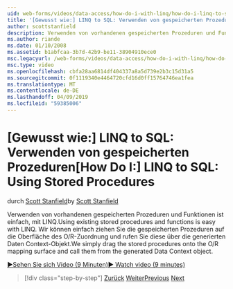 ```yaml
---
uid: web-forms/videos/data-access/how-do-i-with-linq/how-do-i-linq-to-sql-using-stored-procedures
title: '[Gewusst wie:] LINQ to SQL: Verwenden von gespeicherten Prozeduren | Microsoft-Dokumentation'
author: scottstanfield
description: Verwenden von vorhandenen gespeicherten Prozeduren und Funktionen ist einfach, mit LINQ. Wir können einfach ziehen Sie die gespeicherten Prozeduren auf die Oberfläche des O/R-Zuordnung und rufen Sie diese über die ge...
ms.author: riande
ms.date: 01/10/2008
ms.assetid: b1abfcaa-3b7d-42b9-be11-38904910ece0
msc.legacyurl: /web-forms/videos/data-access/how-do-i-with-linq/how-do-i-linq-to-sql-using-stored-procedures
msc.type: video
ms.openlocfilehash: cbfa28aa6814df404337a8a5d739e2b3c15d31a5
ms.sourcegitcommit: 0f1119340e4464720cfd16d0ff15764746ea1fea
ms.translationtype: MT
ms.contentlocale: de-DE
ms.lasthandoff: 04/09/2019
ms.locfileid: "59385006"
---
```

# <a name="how-do-i-linq-to-sql-using-stored-procedures"></a><span data-ttu-id="1b4ec-104">[Gewusst wie:] LINQ to SQL: Verwenden von gespeicherten Prozeduren</span><span class="sxs-lookup"><span data-stu-id="1b4ec-104">[How Do I:] LINQ to SQL: Using Stored Procedures</span></span>

<span data-ttu-id="1b4ec-105">durch [Scott Stanfield](https://github.com/scottstanfield)</span><span class="sxs-lookup"><span data-stu-id="1b4ec-105">by [Scott Stanfield](https://github.com/scottstanfield)</span></span>

<span data-ttu-id="1b4ec-106">Verwenden von vorhandenen gespeicherten Prozeduren und Funktionen ist einfach, mit LINQ.</span><span class="sxs-lookup"><span data-stu-id="1b4ec-106">Using existing stored procedures and functions is easy with LINQ.</span></span> <span data-ttu-id="1b4ec-107">Wir können einfach ziehen Sie die gespeicherten Prozeduren auf die Oberfläche des O/R-Zuordnung und rufen Sie diese über die generierten Daten Context-Objekt.</span><span class="sxs-lookup"><span data-stu-id="1b4ec-107">We simply drag the stored procedures onto the O/R mapping surface and call them from the generated Data Context object.</span></span>

[<span data-ttu-id="1b4ec-108">&#9654;Sehen Sie sich Video (9 Minuten)</span><span class="sxs-lookup"><span data-stu-id="1b4ec-108">&#9654; Watch video (9 minutes)</span></span>](https://channel9.msdn.com/Blogs/ASP-NET-Site-Videos/how-do-i-linq-to-sql-using-stored-procedures)

> [!div class="step-by-step"]
> <span data-ttu-id="1b4ec-109">[Zurück](how-do-i-linq-to-sql-custom-linqdatasource.md)
> [Weiter](how-do-i-linq-to-sql-updating-with-stored-procedures.md)</span><span class="sxs-lookup"><span data-stu-id="1b4ec-109">[Previous](how-do-i-linq-to-sql-custom-linqdatasource.md)
[Next](how-do-i-linq-to-sql-updating-with-stored-procedures.md)</span></span>
